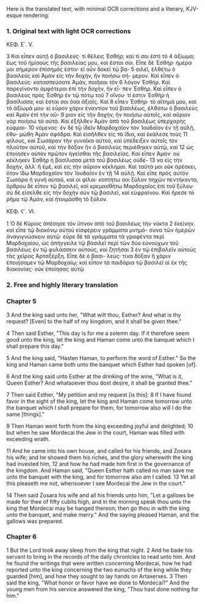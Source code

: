 Here is the translated text, with minimal OCR corrections and a literary, KJV-esque rendering:

### 1. Original text with light OCR corrections
ΚΕΦ. Ε΄. V.

3 Καὶ εἶπεν αὐτῇ ὁ βασιλεύς· τί θέλεις Ἐσθήρ; καὶ τί σοι ἐστὶ τὸ
4 ἀξίωμα; ἕως τοῦ ἡμίσους τῆς βασιλείας μου, καὶ ἔσται σοι. Εἶπε
   δὲ Ἐσθήρ· ἡμέρα μοι σήμερον ἐπίσημός ἐστιν· εἰ οὖν δοκεῖ τῷ βα-
5 σιλεῖ, ἐλθέτω ὁ βασιλεὺς καὶ Ἀμὰν εἰς τὴν δοχήν, ἣν ποιήσω σή-
   μερον. Καὶ εἶπεν ὁ βασιλεύς· κατασπεύσατε Ἀμάν, ποιῆσαι τὸν
6 λόγον Ἐσθήρ. Καὶ παρεγίνοντο ἀμφότεροι ἐπὶ τὴν δοχήν, ἣν εἶ-
   πεν Ἐσθήρ. Καὶ εἶπεν ὁ βασιλεὺς πρὸς Ἐσθὴρ ἐν τῷ πότῳ τοῦ
7 οἴνου· τί ἐστιν Ἐσθὴρ ἡ βασίλισσα; καὶ ἔσται σοι ὅσα ἀξιοῖς. Καὶ
8 εἶπεν Ἐσθήρ· τὸ αἴτημά μου, καὶ τὸ ἀξίωμά μου· εἰ εὗρον χάριν
   ἐναντίον τοῦ βασιλέως, ἐλθάτω ὁ βασιλεὺς καὶ Ἀμὰν ἐπὶ τὴν αὔ-
9 ριον εἰς τὴν δοχήν, ἣν ποιήσω αὐτοῖς, καὶ αὔριον γὰρ ποιήσω τὰ
   αὐτά. Καὶ ἐξῆλθεν Ἀμὰν ἀπὸ τοῦ βασιλέως ὑπερχαρὴς εὐφραι-
10 νόμενος· ἐν δὲ τῷ ἰδεῖν Μαρδοχαῖον τὸν Ἰουδαῖον ἐν τῇ αὐλῇ, ἐθυ-
   μώθη Ἀμὰν σφόδρα. Καὶ εἰσῆλθεν εἰς τὰ ἴδια, καὶ ἐκάλεσε τοὺς
11 φίλους, καὶ Σωσάραν τὴν γυναῖκα αὐτοῦ, καὶ ὑπέδειξεν αὐτοῖς τὸν
   πλοῦτον αὐτοῦ, καὶ τὴν δόξαν ἣν ὁ βασιλεὺς περιέθηκεν αὐτῷ, καὶ
12 ὡς ἐποίησεν αὐτὸν πρῶτον ἡγεῖσθαι τῆς βασιλείας. Καὶ εἶπεν
   Ἀμάν· οὐ κέκληκεν Ἐσθὴρ ἡ βασίλισσα μετὰ τοῦ βασιλέως οὐδέ-
13 να εἰς τὴν δοχήν, ἀλλ᾿ ἢ ἐμέ, καὶ εἰς τὴν αὔριον κέκλημαι. Καὶ
   ταῦτά μοι οὐκ ἀρέσκει, ὅταν ἴδω Μαρδοχαῖον τὸν Ἰουδαῖον ἐν τῇ
14 αὐλῇ. Καὶ εἶπε πρὸς αὐτὸν Σωσάρα ἡ γυνὴ αὐτοῦ, καὶ οἱ φίλοι·
   κοπτήτω σοι ξύλον πηχῶν πεντήκοντα, ὄρθρου δὲ εἶπον τῷ βασιλεῖ,
   καὶ κρεμασθήτω Μαρδοχαῖος ἐπὶ τοῦ ξύλου· σὺ δὲ εἴσελθε εἰς τὴν
   δοχὴν σὺν τῷ βασιλεῖ, καὶ εὐφραίνου. Καὶ ἤρεσε τὸ ῥῆμα τῷ
   Ἀμάν, καὶ ἡτοιμάσθη τὸ ξύλον.

ΚΕΦ. Ϛ΄. VI.

1 Ὁ δὲ Κύριος ἀπέσησε τὸν ὕπνον ἀπὸ τοῦ βασιλέως τὴν νύκτα
2 ἐκείνην. καὶ εἶπε τῷ διακόνῳ αὐτοῦ εἰσφέρειν γράμματα μνημό-
   συνα τῶν ἡμερῶν ἀναγιγνώσκειν αὐτῷ· εὗρε δὲ τὰ γράμματα τὰ
   γραφέντα περὶ Μαρδοχαίου, ὡς ἀπήγγειλε τῷ βασιλεῖ περὶ τῶν
   δύο εὐνούχων τοῦ βασιλέως ἐν τῷ φυλάσσειν αὐτοὺς, καὶ ζητῆσαι
3 ἐν τῷ ἐπιβαλεῖν αὐτοὺς τὰς χεῖρας Ἀρταξέρξη. Εἶπε δὲ ὁ βασι-
   λεύς· τίνα δόξαν ἢ χάριν ἐποιήσαμεν τῷ Μαρδοχαίῳ; καὶ εἶπον
   τὰ παιδάρια τῷ βασιλεῖ οἱ ἐκ τῆς διακονίας· οὐκ ἐποίησας αὐτῷ

### 2. Free and highly literary translation

### Chapter 5

3 And the king said unto her, "What wilt thou, Esther? And what is thy request? [Even] to the half of my kingdom, and it shall be given thee."

4 Then said Esther, "This day is for me a solemn day. If it therefore seem good unto the king, let the king and Haman come unto the banquet which I shall prepare this day."

5 And the king said, "Hasten Haman, to perform the word of Esther." So the king and Haman came both unto the banquet which Esther had spoken [of].

6 And the king said unto Esther at the drinking of the wine, "What is it, Queen Esther? And whatsoever thou dost desire, it shall be granted thee."

7 Then said Esther, "My petition and my request [is this]:
8 If I have found favor in the sight of the king, let the king and Haman come tomorrow unto the banquet which I shall prepare for them; for tomorrow also will I do the same [things]."

9 Then Haman went forth from the king exceeding joyful and delighted;
10 but when he saw Mordecai the Jew in the court, Haman was filled with exceeding wrath.

11 And he came into his own house, and called for his friends, and Zosara his wife; and he showed them his riches, and the glory wherewith the king had invested him,
12 and how he had made him first in the governance of the kingdom. And Haman said, "Queen Esther hath called no man save me unto the banquet with the king, and for tomorrow also am I called.
13 Yet all this pleaseth me not, whensoever I see Mordecai the Jew in the court."

14 Then said Zosara his wife and all his friends unto him, "Let a gallows be made for thee of fifty cubits high, and in the morning speak thou unto the king that Mordecai may be hanged thereon; then go thou in with the king unto the banquet, and make merry." And the saying pleased Haman, and the gallows was prepared.

### Chapter 6

1 But the Lord took away sleep from the king that night.
2 And he bade his servant to bring in the records of the daily chronicles to read unto him. And he found the writings that were written concerning Mordecai, how he had reported unto the king concerning the two eunuchs of the king while they guarded [him], and how they sought to lay hands on Artaxerxes.
3 Then said the king, "What honor or favor have we done to Mordecai?" And the young men from his service answered the king, "Thou hast done nothing for him."